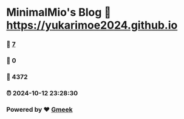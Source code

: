 # MinimalMio's Blog :link: https://yukarimoe2024.github.io 
### :page_facing_up: [7](https://yukarimoe2024.github.io/tag.html) 
### :speech_balloon: 0 
### :hibiscus: 4372 
### :alarm_clock: 2024-10-12 23:28:30 
### Powered by :heart: [Gmeek](https://github.com/Meekdai/Gmeek)
